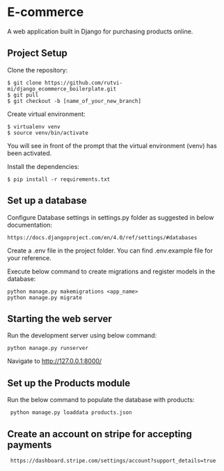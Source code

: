 # **E-commerce**

A web application built in Django for purchasing products online.


## **Project Setup**

Clone the repository:

````
$ git clone https://github.com/rutvi-mi/django_ecommerce_boilerplate.git
$ git pull
$ git checkout -b [name_of_your_new_branch]
````

Create virtual environment:

````
$ virtualenv venv
$ source venv/bin/activate
````


You will see in front of the prompt that the virtual environment (venv) has been activated.  

Install the dependencies:

````
$ pip install -r requirements.txt
````

## **Set up a database**

Configure Database settings in settings.py folder as suggested in below documentation:

````
https://docs.djangoproject.com/en/4.0/ref/settings/#databases
````

Create a .env file in the project folder.
You can find .env.example file for your reference.

Execute below command to create migrations and register models in the database:

````
python manage.py makemigrations <app_name>
python manage.py migrate
````

## **Starting the web server**

Run the development server using below command:

````
python manage.py runserver
````

Navigate to http://127.0.0.1:8000/ 

## **Set up the Products module** 

Run the below command to populate the database with products:

````
 python manage.py loaddata products.json
````

## **Create an account on stripe for accepting payments**

````
 https://dashboard.stripe.com/settings/account?support_details=true
````












